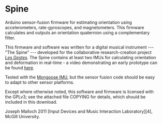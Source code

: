Spine
=========

Arduino sensor-fusion firmware for estimating orientation using accelerometers, rate-gyroscopes, and magnetometers.
This firmware calculates and outputs an orientation quaternion using a complementary filter.

This firmware and software was written for a digital musical instrument --- "The Spine" --- developed for the collaborative research-creation project [*Les Gestes*][1].
The Spine contains at least two IMUs for calculating orientation and deformation in real-time - a video demonstrating an early prototype can be found [here][2].

Tested with the [Mongoose IMU][3], but the sensor fusion code should be easy to adapt to other sensor platforms.

Except where otherwise noted, this software and firmware is licensed with the GPLv3; see the attached file
COPYING for details, which should be included in this download.

Joseph Malloch 2011
[Input Devices and Music Interaction Laboratory][4], McGill University.

[1]: http://idmil.org/projects/gestes
[2]: http://www.youtube.com/watch?v=-Dqvf1CXPWg
[3]: http://store.ckdevices.com/products/Mongoose-9DoF-IMU-with-Barometric-Pressure-Sensor-.html
[2]: http://idmil.org

